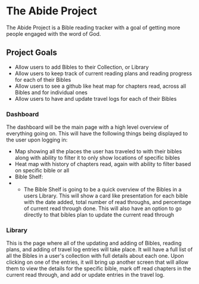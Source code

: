 # The Abide Project
The Abide Project is a Bible reading tracker with a goal of getting more people engaged with the word of God.

## Project Goals
- Allow users to add Bibles to their Collection, or Library
- Allow users to keep track of current reading plans and reading progress for each of their Bibles
- Allow users to see a github like heat map for chapters read, across all Bibles and for individual ones
- Allow users to have and update travel logs for each of their Bibles

### Dashboard
The dashboard will be the main page with a high level overview of everything going on. This will have the following things being displayed to the user upon logging in:
- Map showing all the places the user has traveled to with their bibles along with ability to filter it to only show locations of specific bibles
- Heat map with history of chapters read, again with ability to filter based on specific bible or all
- Bible Shelf:
- - The Bible Shelf is going to be a quick overview of the Bibles in a users Library. This will show a card like presentation for each bible with the date added, total number of read throughs, and percentage of current read through done. This will also have an option to go directly to that bibles plan to update the current read through

### Library
This is the page where all of the updating and adding of Bibles, reading plans, and adding of travel log entries will take place. It will have a full list of all the Bibles in a user's collection with full details about each one. Upon clicking on one of the entries, it will bring up another screen that will allow them to view the details for the specific bible, mark off read chapters in the current read through, and add or update entries in the travel log.
